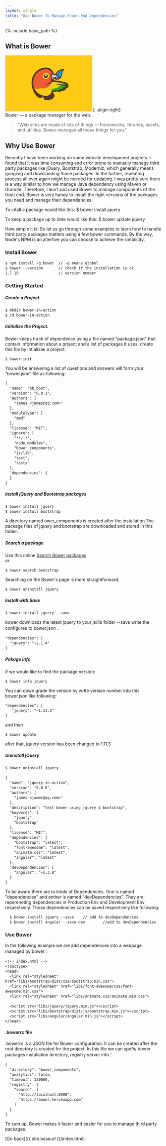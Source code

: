 ```yaml
---
layout: single
title: "Use Bower To Manage Front-End Dependencies"
---
```

{% include base_path %}

## What is Bower
![image-right](/assets/images/bower.jpg){: .align-right}  
Bower — a package manager for the web.  

> "Web sites are made of lots of things — frameworks, libraries, assets, and
> utilities. Bower manages all these things for you."  



## Why Use Bower
Recently I have been working on some website development projects.
I found that it was time consuming and error prone to manually manage third party packages like jQuery, Bootstrap, Moderniz, which generally means googling and downlaoding those packages. In the further, repeating process all over again might be needed for updating. I was pretty sure there is a way similar to how we manage Java dependency using Maven or Grandle. Therefore, I leart and used Bower to manage components of the front end. Bower is very handy to install the right versions of the packages you need and manage their dependencies.  


To intall a package would like this:
    $ bower install jquery

To keep a package up to date would like this:
    $ bower update jquery  

How simple it is! So let us go through some examples to learn how to handle third party packages matters using a few bower commands.
By the way, Node's NPM is an altertive you can choose to achieve the simplicity.

### Install Bower
    $ npm install -g bower 	// -g means globel   
    $ bower --version 		// check if the installation is ok  
    1.7.19  				// version number   

### Getting Started

##### Create a Project.

    $ mkdir bower-in-action
    $ cd bower-in-action

##### Initialize the Project.
Bower keeps track of dependency using a file named "package.json"  that contain information about a project and a list of packages it uses. create this file by intializae a project.  

    $ bower init   

You will be answering a list of questions and answers will form your “bower.json” file as following:

    {    
      "name": "bb_boot",  
      "version": "0.0.1",  
      "authors": [  
        "james <james@qq.com>"  
      ],  
      "moduleType": [  
        "amd"  
      ],  
      "license": "MIT",  
      "ignore": [  
        "**/.*",  
        "node_modules",  
        "bower_components",  
        "js/lib",  
        "test",  
        "tests"  
      ],
      "dependencies": {  
      }
    }

##### Install jQuery and Bootstrap packages
    $ bower install jquery
    $ bower install bootstrap

A directory named ower_components is created after the installation.The package files of jquery and bootstrap are downloaded and stored in this folder.

##### Search a package
Use this online [Search Bower packages](http://bower.io/search/)  
or  

    $ bower search bootstrap  

Searching on the Bower's page is more straightforward.  

    $ bower uninstall jquery

##### Install with Save

    $ bower install jquery --save  

bower downloads the latest jquery to your js/lib folder
--save write the configures to bower.json：

    "dependencies": {  
      "jquery": "~2.1.4"  
    }  

##### Pakage Info
if we would like to find the package version:  

    $ bower info jquery    


You can down grade the version by write version number into this bower.json like following:  

    "dependencies": {
       "jquery": "~1.11.3"
    }
and than  

    $ bower update  

after that, jquery version has been changed to 1.11.3

##### Uninstall jQuery
    $ bower uninstall jquery

    {  
      "name": "jquery-in-action",  
      "version": "0.0.0",  
      "authors": [  
        "james <james@qq.com>"  
      ],  
      "description": "test bower using jquery & bootstrap",  
      "keywords": [  
        "jquery",  
        "bootstrap"  
      ],  
      "license": "MIT",  
      "dependencies": {  
        "bootstrap": "latest",  
        "font-awesome": "latest",  
        "animate.css": "latest",  
        "angular": "latest"      
      },
      "devDependencies": {
        "angular": "~1.3.8"
      }
    }


To be aware there are to kinds of Dependencies. One is named "dependencies"  and anther is named "devDependencies". They are repereneting dependencies in Production Env and Development Env respectively. Those dependencies can be saved respectively like following:   


      $ bower install jquery --save    // add to devDependencies  
      $ bower install angular --save-dev		//add to devDependencies  


### Use Bower

In the following example we are add dependencies into a webpage managed by bower：

    <!-- index.html -->  
    <!doctype>  
    <head>
      <link rel="stylesheet" href="libs/bootstrap/dist/css/bootstrap.min.css">  
      <link rel="stylesheet" href="libs/font-awesome/css/font-awesome.min.css">  
      <link rel="stylesheet" href="libs/animate.css/animate.min.css">  

      <script src="libs/jquery/jquery.min.js"></script>  
      <script src="libs/bootstrap/dist/js/bootstrap.min.js"></script>  
      <script src="libs/angular/angular.min.js"></script>    
    </head>    

#### .bowerrc file

.bowerrc is a JSON file for Bower configuration. It can be created after the root directory is created for the project.
In this file we can spefiy bower packages installation directory, registry server info：  

    {  
      "directory": "bower_components",  
      "analytics": false,  
      "timeout": 120000,  
      "registry": {  
        "search": [  
          "http://localhost:8000",  
          "https://bower.herokuapp.com"  
        ]  
      }  
    }  


To sum up, Bower makes it faster and easier for you to manage third party packages.

[Go back]({{ site.baseurl }}/index.html)
